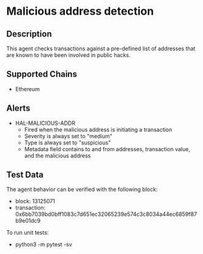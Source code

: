 # Malicious address detection

## Description

This agent checks transactions against a pre-defined list of addresses that are known to have been involved in public hacks.

## Supported Chains

- Ethereum

## Alerts

- HAL-MALICIOUS-ADDR
  - Fired when the malicious address is initiating a transaction
  - Severity is always set to "medium"
  - Type is always set to "suspicious"
  - Metadata field contains to and from addresses, transaction value, and the malicious address

## Test Data

The agent behavior can be verified with the following block:
- block: 13125071
- transaction: 0x6bb7039bd0bff1083c7d651ec32065239e574c3c8034a44ec6859f87b9e01dc9

To run unit tests:
- python3 -m pytest -sv


